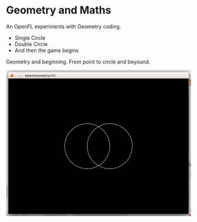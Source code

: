 Geometry and Maths
==================
An OpenFL experiments with Geometry coding.
 
 - Single Circle
 - Double Circle
 - And then the game begins

Geometry and beginning. From point to circle and beyound.

![Geometry 1](https://github.com/saumya/OpenGeom/blob/master/Assets/1.png "Duality")






[img1]: https://github.com/saumya/OpenGeom/blob/master/Assets/1.png